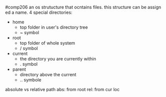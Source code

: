 #comp206 
an os strutucture that ocntains files. this structure can be assign ed a name. 
4 special directories:
- home
	- top folder in user's directory tree
	- ~ symbol
- root
	- top folder of whole system
	- / symbol
-  current
	- the directory you are currently within
	- . symbol
- parent
	- directory above the current
	- .. symbole


absolute vs relative path
abs: from root
rel: from cur loc
